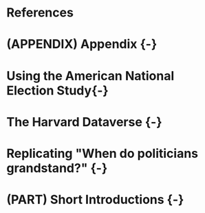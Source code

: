 # References

<div id="refs"></div>

# (APPENDIX) Appendix {-} 

# Using the American National Election Study{-} 

# The Harvard Dataverse  {-} 

# Replicating "When do politicians grandstand?" {-}

# (PART) Short Introductions {-} 
